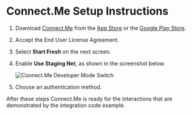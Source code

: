 # Connect.Me Setup Instructions

1. Download [Connect.Me](https://connect.me/) from the [App Store](https://itunes.apple.com/us/app/connect-me/id1260651672?mt=8) or the [Google Play Store](https://play.google.com/store/apps/details?id=me.connect&hl=en).
1. Accept the End User License Agreement.
1. Select **Start Fresh** on the next screen.
1. Enable **Use Staging Net**, as shown in the screenshot below.
   
   ![Connect.Me Developer Mode Switch](https://i.postimg.cc/pTrdMszg/IMG-0116.png)
1. Choose an authentication method.

After these steps Connect.Me is ready for the interactions that are demonstrated by the integration code example. 